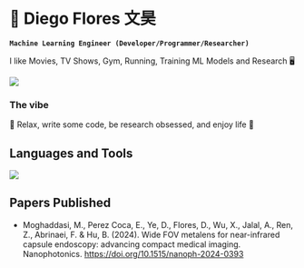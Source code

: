 # 🐉 Diego Flores 文昊

**`Machine Learning Engineer (Developer/Programmer/Researcher)`**

I like Movies, TV Shows, Gym, Running, Training ML Models and Research 🖥️

<div align="left">
  <img src="https://github-readme-stats.vercel.app/api?username=DiegoFloresWenHao&show_icons=true&theme=chartreuse-dark" style="display: inline-block; vertical-align: top;"/>
</div>

### The vibe

:panda_face: Relax, write some code, be research obsessed, and enjoy life 🍵

## Languages and Tools

<p align="left">
  <a href="https://github.com/DiegoFloresWenHao">
    <img src="https://skillicons.dev/icons?i=python,pytorch,tensorflow,opencv,github,vscode,pycharm,linux,bash,discord,gmail,instagram,ai">
  </a>
</p>

## Papers Published

* Moghaddasi, M., Perez Coca, E., Ye, D., Flores, D., Wu, X., Jalal, A., Ren, Z., Abrinaei, F. & Hu, B. (2024). Wide FOV metalens for near-infrared capsule endoscopy: advancing compact medical imaging. Nanophotonics. https://doi.org/10.1515/nanoph-2024-0393
